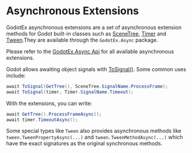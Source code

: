 # Asynchronous Extensions

GodotEx asynchronous extensions are a set of asynchronous extension methods for Godot built-in classes such as [SceneTree](https://docs.godotengine.org/en/stable/classes/class_scenetree.html), [Timer](https://docs.godotengine.org/en/stable/classes/class_timer.html) and [Tween](https://docs.godotengine.org/en/stable/classes/class_tween.html).They are available through the `GodotEx.Async` package. 

Please refer to the [GodotEx.Async Api](~/api/GodotEx.Async.yml) for all available asynchronous extensions.

Godot allows awaiting object signals with [ToSignal()](https://docs.godotengine.org/en/stable/tutorials/scripting/c_sharp/c_sharp_signals.html#signals-as-c-events). Some common uses include:

```csharp
await ToSignal(GetTree(), SceneTree.SignalName.ProcessFrame);
await ToSignal(timer, Timer.SignalName.Timeout);
```

With the extensions, you can write:

```csharp
await GetTree().ProcessFrameAsync();
await timer.TimeoutAsync();
```

Some special types like `Tween` also provides asynchronous methods like `tween.TweenPropertyAsync(...)` and `tween.TweenMethodAsync(...)` which have the exact signatures as the original synchronous methods.
